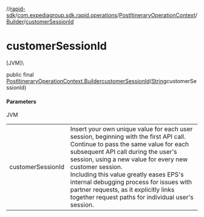 //[rapid-sdk](../../../../index.md)/[com.expediagroup.sdk.rapid.operations](../../index.md)/[PostItineraryOperationContext](../index.md)/[Builder](index.md)/[customerSessionId](customer-session-id.md)

# customerSessionId

[JVM]\

public final [PostItineraryOperationContext.Builder](index.md)[customerSessionId](customer-session-id.md)([String](https://docs.oracle.com/javase/8/docs/api/java/lang/String.html)customerSessionId)

#### Parameters

JVM

| | |
|---|---|
| customerSessionId | Insert your own unique value for each user session, beginning with the first API call. Continue to pass the same value for each subsequent API call during the user's session, using a new value for every new customer session.<br> Including this value greatly eases EPS's internal debugging process for issues with partner requests, as it explicitly links together request paths for individual user's session. |
